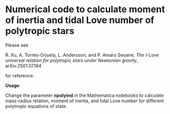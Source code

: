 # Numerical code to calculate moment of inertia and tidal Love number of polytropic stars

Please see

R. Xu, A. Torres-Orjuela, L. Andersson, and P. Amaro Seoane, *The I-Love universal relation for polytropic stars under Newtonian gravity*, arXiv:2501.07184

for reference.


**Usage**:

Change the parameter **npolyind** in the Mathematica notebooks to calculate mass-radius relation, moment of inertia, and tidal Love number for different polytropic equations of state. 
